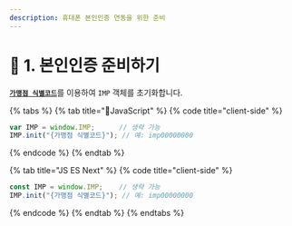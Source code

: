 ```yaml
---
description: 휴대폰 본인인증 연동을 위한 준비
---
```


# 📔 1. 본인인증 준비하기

[**`가맹점 식별코드`**](../../ready/3..md)를 이용하여 `IMP` 객체를 초기화합니다.

{% tabs %}
{% tab title="JavaScript" %}
{% code title="client-side" %}
```javascript
var IMP = window.IMP;      // 생략 가능
IMP.init("{가맹점 식별코드}"); // 예: imp00000000
```
{% endcode %}
{% endtab %}

{% tab title="JS ES Next" %}
{% code title="client-side" %}
```javascript
const IMP = window.IMP;    // 생략 가능
IMP.init("{가맹점 식별코드}"); // 예: imp00000000
```
{% endcode %}
{% endtab %}
{% endtabs %}
